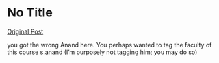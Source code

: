 # No Title

[Original Post](https://discourse.onlinedegree.iitm.ac.in/t/168458/3)

<p>you got the wrong Anand here.  You perhaps wanted to tag the faculty of this course s.anand (I’m purposely not tagging him; you may do so)</p>